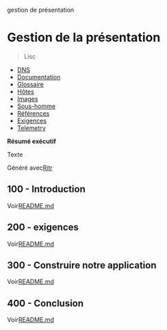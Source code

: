 gestion de présentation

# Gestion de la présentation

> Lisc

-   [DNS](./DNS.md)
-   [Documentation](./DOCUMENTATION.md)
-   [Glossaire](./GLOSSARY.md)
-   [Hôtes](./HOSTS.md)
-   [Images](./IMAGES.md)
-   [Sous-homme](./PODMAN.md)
-   [Références](./REFERENCES.md)
-   [Exigences](./REQUIREMENTS.md)
-   [Telemetry](./TELEMETRY.md)

**Résumé exécutif**

Texte

Généré avec[Ritr](https://app.rytr.me)

## 100 - Introduction

Voir[README.md](./100/README.md)

## 200 - exigences

Voir[README.md](./200/README.md)

## 300 - Construire notre application

Voir[README.md](./300/README.md)

## 400 - Conclusion

Voir[README.md](./400/README.md)
